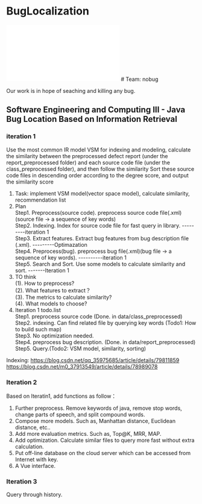 # BugLocalization
<iframe src="//player.bilibili.com/player.html?aid=845164781&bvid=BV1S54y1L7Gz&cid=325693901&page=1" scrolling="no" border="0" frameborder="no" framespacing="0" allowfullscreen="true"> </iframe>
# Team: nobug

Our work is in hope of seaching and killing any bug.

## Software Engineering and Computing III - Java Bug Location Based on Information Retrieval
### iteration 1
Use the most common IR model VSM for indexing and modeling, calculate the similarity between the preprocessed defect report (under the report_preprocessed folder) and each source code file (under the class_preprocessed folder), and then follow the similarity Sort these source code files in descending order according to the degree score, and output the similarity score
1. Task: implement VSM model(vector space model), calculate similarity, recommendation list
2. Plan  
Step1. Preprocess(source code). preprocess source code file(.xml)(source file -> a sequence of key words)  
Step2. Indexing. Index for source code file for fast query in library. ---------iteration 1\
Step3. Extract features. Extract bug features from bug description file (.xml). ---------Optimazation\
Step4. Preprocess(bug). preprocess bug file(.xml)(bug file -> a sequence of key words). ----------iteration 1\
Step5. Search and Sort. Use some models to calculate similarity and sort. -------Iteration 1
3. TO think  
(1). How to preprocess?  
(2). What features to extract？  
(3). The metrics to calculate similarity?  
(4). What models to choose?
4. Iteration 1 todo.list  
Step1. preprocess source code (Done. in data/class_preprocessed)  
Step2. indexing. Can find related file by querying key words (Todo1: How to build such map)   
Step3. No optimization needed.  
Step4. preprocess bug description. (Done. in data/report_preprocessed)  
Step5. Query.(Todo2: VSM model, similarity, sorting)

Indexing: https://blog.csdn.net/qq_35975685/article/details/79811859
https://blog.csdn.net/m0_37913549/article/details/78989078

### Iteration 2
Based on Iteratin1, add functions as follow：
1. Further preprocess. Remove keywords of java, remove stop words, change parts of speech, and split compound words.
2. Compose more models. Such as, Manhattan distance, Euclidean distance, etc..
3. Add more evaluation metrics. Such as, Top@K, MRR, MAP.
4. Add optimization. Calculate similar files to query more fast without extra calculation.
5. Put off-line database on the cloud server which can be accessed from Internet with key.
6. A Vue interface.

### Iteration 3
Query through history.
